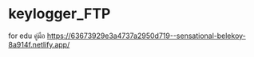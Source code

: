 # keylogger_FTP
for edu
คู่มือ
https://63673929e3a4737a2950d719--sensational-belekoy-8a914f.netlify.app/
